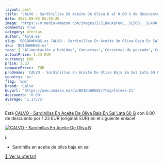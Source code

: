 ```yaml
---
layout: post
title: 'CALVO - Sardinillas En Aceite De Oliva B al 0.00 % de descuento'
date: 2021-09-03 08:40:29
image: 'https://m.media-amazon.com/images/I/51Da8XpFeoL._SL500_._SL400_.jpg'
comments: true
category: ofertas
author: 'tole.es'
slug: 'B01DUWHNQS-es CALVO - Sardinillas En Aceite De Oliva Baja En Sal Lata 60 G'
sku: 'B01DUWHNQS-es'
tags: [ 'Alimentación y bebidas','Conservas','Conservas de pescado','Conservas de pescado y marisco','aceite','calvo','de','oliva', ]
actualPrice: 1.23 EUR
currency: EUR
price: 1.23
comparePrice:  EUR
prodname: 'CALVO - Sardinillas En Aceite De Oliva Baja En Sal Lata 60 G'
country: 'es'
flag: '🇪🇸'
brand: 'Calvo'
buyurl: 'https://www.amazon.es/dp/B01DUWHNQS/?tag=tolees-21'
descuento: '0.00'
average: '1.17375'
---
```


Está [CALVO - Sardinillas En Aceite De Oliva Baja En Sal Lata 60 G](https://www.amazon.es/dp/B01DUWHNQS/?tag=tolees-21) con 0.00 de descuento por 1.23 EUR (original:  EUR) en el siguiente enlace!

[![CALVO - Sardinillas En Aceite De Oliva B](https://m.media-amazon.com/images/I/51Da8XpFeoL._SL500_._SL400_.jpg)](https://www.amazon.es/dp/B01DUWHNQS/?tag=tolees-21)

ℹ️:

- Sardinilla en aceite de oliva baja en sal

[🛒 Ver la oferta!!](https://www.amazon.es/dp/B01DUWHNQS/?tag=tolees-21)
